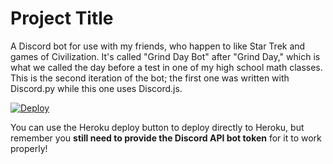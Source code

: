 # Project Title

A Discord bot for use with my friends, who happen to like Star Trek and games of Civilization. It's called "Grind Day Bot" after "Grind Day," which is what we called the day before a test in one of my high school math classes. This is the second iteration of the bot; the first one was written with Discord.py while this one uses Discord.js.

[![Deploy](https://www.herokucdn.com/deploy/button.svg)](https://heroku.com/deploy)

You can use the Heroku deploy button to deploy directly to Heroku, but remember you **still need to provide the Discord API bot token** for it to work properly!
